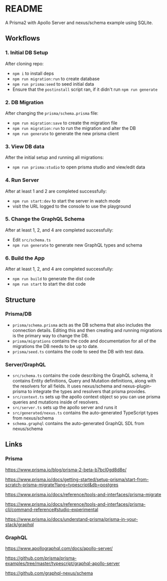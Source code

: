 # README

A Prisma2 with Apollo Server and nexus/schema example using SQLite.

## Workflows

### 1. Initial DB Setup

After cloning repo:

- `npm i` to install deps
- `npm run migration:run` to create database
- `npm run prisma:seed` to seed initial data
- Ensure that the `postinstall` script ran, if it didn't run `npm run generate`

### 2. DB Migration

After changing the `prisma/schema.prisma` file:

- `npm run migration:save` to create the migration file
- `npm run migration:run` to run the migration and alter the DB
- `npm run generate` to generate the new prisma client

### 3. View DB data

After the initial setup and running all migrations:

- `npm run prisma:studio` to open prisma studio and view/edit data

### 4. Run Server
After at least 1 and 2 are completed successfully:

- `npm run start:dev` to start the server in watch mode
- visit the URL logged to the console to use the playground

### 5. Change the GraphQL Schema
After at least 1, 2, and 4 are completed successfully:

- Edit `src/schema.ts`
- `npm run generate` to generate new GraphQL types and schema

### 6. Build the App
After at least 1, 2, and 4 are completed successfully:

- `npm run build` to generate the dist code
- `npm run start` to start the dist code

## Structure

### Prisma/DB

- `prisma/schema.prisma` acts as the DB schema that also includes the connection details. Editing this and then creating and running migrations is the primary way to change the DB.
- `prisma/migrations` contains the code and documentation for all of the migrations the DB needs to be up to date.
- `prisma/seed.ts` contains the code to seed the DB with test data.

### Server/GraphQL

- `src/schema.ts` contains the code describing the GraphQL schema, it contains Entity definitions, Query and Mutation definitions, along with the resolvers for all fields. It uses nexus/schema and nexus-plugin-prisma to integrate the types and resolvers that prisma provides.
- `src/context.ts` sets up the apollo context object so you can use prisma queries and mutations inside of resolvers.
- `src/server.ts` sets up the apollo server and runs it
- `src/generated/nexus.ts` contains the auto-generated TypeScript types from nexus/schema
- `schema.graphql` contains the auto-generated GraphQL SDL from nexus/schema

## Links

### Prisma

https://www.prisma.io/blog/prisma-2-beta-b7bcl0gd8d8e/

https://www.prisma.io/docs/getting-started/setup-prisma/start-from-scratch-prisma-migrate?lang=typescript&db=postgres

https://www.prisma.io/docs/reference/tools-and-interfaces/prisma-migrate

https://www.prisma.io/docs/reference/tools-and-interfaces/prisma-cli/command-reference#studio-experimental

https://www.prisma.io/docs/understand-prisma/prisma-in-your-stack/graphql

### GraphQL

https://www.apollographql.com/docs/apollo-server/

https://github.com/prisma/prisma-examples/tree/master/typescript/graphql-apollo-server

https://github.com/graphql-nexus/schema

